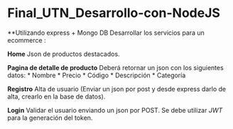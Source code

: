 # Final_UTN_Desarrollo-con-NodeJS

**Utilizando express + Mongo DB Desarrollar los servicios para un ecommerce :

  **Home**
    Json de productos destacados.
    
  **Pagina de detalle de producto**
    Deberá retornar un json con los siguientes datos:
      * Nombre
      * Precio
      * Código
      * Descripción
      * Categoría
    
  **Registro** 
    Alta de usuario (Enviar un json por post y desde express darlo de alta, crearlo en la base de datos).
  
  **Login**
    Validar el usuario enviando un json por POST. Se debe utilizar *JWT* para la generación del token.
